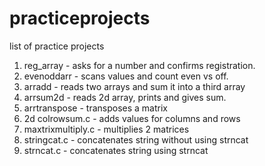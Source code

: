 # practiceprojects

list of practice projects
1. reg_array - asks for a number and confirms registration.
2. evenoddarr - scans values and count even vs off.
3. arradd - reads two arrays and sum it into a third array
4. arrsum2d - reads 2d array, prints and gives sum.
5. arrtranspose - transposes a matrix
6. 2d colrowsum.c - adds values for columns and rows
7. maxtrixmultiply.c - multiplies 2 matrices
8. stringcat.c - concatenates string without using strncat
9. strncat.c - concatenates string using strncat
